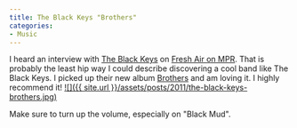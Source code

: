 ```yaml
---
title: The Black Keys "Brothers"
categories:
- Music
---
```


I heard an interview with [The Black Keys](http://www.theblackkeys.com/) on [Fresh Air on MPR](http://www.npr.org/2011/01/31/133276978/the-fresh-air-interview-the-black-keys). That is probably the least hip way I could describe discovering a cool band like The Black Keys. I picked up their new album [Brothers](http://www.theblackkeys.com/product/brothers-cd) and am loving it. I highly recommend it!
[![]({{ site.url }}/assets/posts/2011/the-black-keys-brothers.jpg)](http://www.theblackkeys.com/product/brothers-cd)

Make sure to turn up the volume, especially on "Black Mud".
